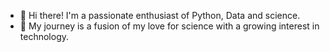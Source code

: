 - 👋 Hi there! I'm a passionate enthusiast of Python, Data and science.
- 🚀 My journey is a fusion of my love for science with a growing interest in technology.


<!---
nathaliadt/nathaliadt is a ✨ special ✨ repository because its `README.md` (this file) appears on your GitHub profile.
You can click the Preview link to take a look at your changes.
--->
